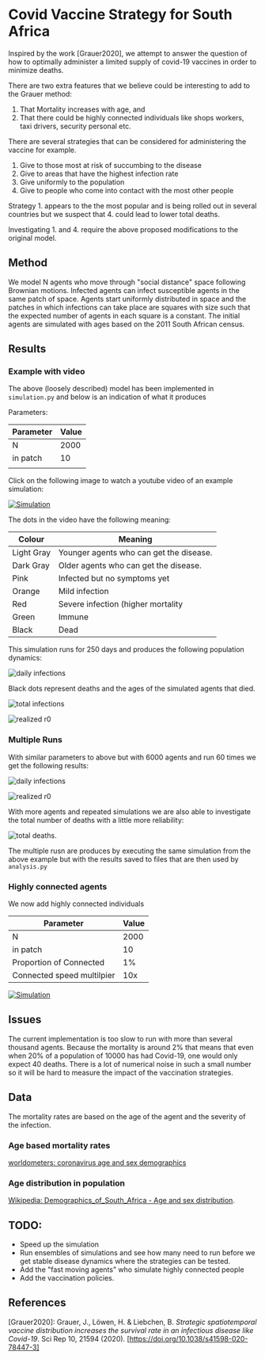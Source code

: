 # Covid Vaccine Strategy for South Africa

Inspired by the work [Grauer2020], we attempt to answer the question of how to optimally administer a limited
supply of covid-19 vaccines in order to minimize deaths.

There are two extra features that we believe could be interesting to add to the Grauer method:
 
 1. That Mortality increases with age, and
 2. That there could be highly connected individuals like shops workers, taxi drivers, security personal etc.
 
There are several strategies that can be considered for administering the vaccine for example.
 
 1. Give to those most at risk of succumbing to the disease
 2. Give to areas that have the highest infection rate
 3. Give uniformly to the population
 4. Give to people who come into contact with the most other people

Strategy 1. appears to the the most popular and is being rolled out in several countries but we suspect that 
4. could lead to lower total deaths.
 
Investigating 1. and 4. require the above proposed modifications to the original model.

## Method

We model N agents who move through "social distance" space following Brownian motions. Infected agents can 
infect susceptible agents in the same patch of space. Agents start uniformly distributed in space and the 
patches in which infections can take place are squares with size such that the expected number of 
agents in each square is a constant. The initial agents are simulated with ages based on the 2011 South
 African census. 

## Results 

### Example with video

The above (loosely described) model has been implemented in ```simulation.py``` and below is an indication
of what it produces

Parameters:

|Parameter|Value|
|---|---|
|N|2000|
|in patch|10|
|||


Click on the following image to watch a youtube video of an example simulation:

[![Simulation](http://img.youtube.com/vi/7wdFTtFDvIw/0.jpg)](http://www.youtube.com/watch?v=7wdFTtFDvIw)

The dots in the video have the following meaning:

|Colour|Meaning|
|---|---|
|Light Gray|Younger agents who can get the disease.|
|Dark Gray|Older agents who can get the disease.|
|Pink|Infected but no symptoms yet|
|Orange|Mild infection|
|Red|Severe infection (higher mortality|
|Green|Immune|
|Black|Dead|  


This simulation runs for 250 days and produces the following population dynamics: 

![daily infections](images/v1_daily_infections.png "daily infections")

Black dots represent deaths and the ages of the simulated agents that died. 

![total infections](images/v1_total_infections.png "total infections")

![realized r0](images/v1_realized_r0.png "realized r0")

### Multiple Runs

With similar parameters to above but with 6000 agents and run 60 times we get the following results:

![daily infections](images/many_sims_daily_infections.png "daily infections")

![realized r0](images/many_sims_daily_r0.png "realized r0")

With more agents and repeated simulations we are also able to investigate the total number of deaths
with a little more reliability:

![total deaths](images/many_sims_total_deaths.png "total deaths").

The multiple rusn are produces by executing the same simulation from the above example but with the 
results saved to files that are then used by ```analysis.py```

### Highly connected agents

We now add highly connected individuals

|Parameter|Value|
|---|---|
|N|2000|
|in patch|10|
|Proportion of Connected|1%|
|Connected speed multilpier|10x|

[![Simulation](images/video_v2_screen_grab.JPG)](http://www.youtube.com/watch?v=3mZx4Y0b6AU)

## Issues

The current implementation is too slow to run with more than several thousand agents. Because the mortality 
is around 2% that means that even when 20% of a population of 10000 has had Covid-19, one would only expect
40 deaths. There is a lot of numerical noise in such a small number so it will be hard to measure the impact
of the vaccination strategies.
  

## Data

The mortality rates are based on the age of the agent and the severity of the infection.

### Age based mortality rates

[worldometers: coronavirus age and sex demographics](https://www.worldometers.info/coronavirus/coronavirus-age-sex-demographics/)

### Age distribution in population

[Wikipedia: Demographics_of_South_Africa - Age and sex distribution](https://en.wikipedia.org/wiki/Demographics_of_South_Africa#Age_and_sex_distribution).


## TODO:

 * Speed up the simulation
 * Run ensembles of simulations and see how many need to run before we get stable disease dynamics where the 
 strategies can be tested.
 * Add the "fast moving agents" who simulate highly connected people
 * Add the vaccination policies.


## References

[Grauer2020]: Grauer, J., Löwen, H. & Liebchen, B. *Strategic spatiotemporal vaccine distribution increases 
the survival rate in an infectious disease like Covid-19*. Sci Rep 10, 21594 (2020). 
[https://doi.org/10.1038/s41598-020-78447-3]